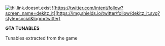 ![thi.link.doesnt.exist](https://img.shields.io/badge/working-true-green.svg)
![https://twitter.com/intent/follow?screen_name=dekitz_it](https://img.shields.io/twitter/follow/dekitz_it.svg?style=social&logo=twitter)

**GTA TUNABLES**

Tunables extracted from the game